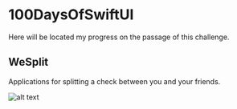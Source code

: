 # 100DaysOfSwiftUI

Here will be located my progress on the passage of this challenge.

## WeSplit

Applications for splitting a check between you and your friends.

![alt text][WeSplitImage]

[WeSplitImage]: https://sun9-55.userapi.com/c200716/v200716976/3e188/IvJBH9mVSGk.jpg "WeSplit on iPhone Simulator"
